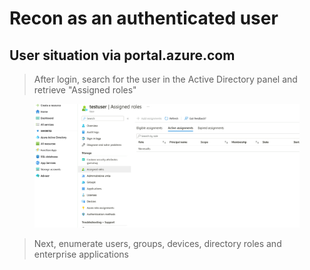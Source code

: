 # Recon as an authenticated user

## User situation via portal.azure.com

> After login, search for the user in the Active Directory panel and retrieve "Assigned roles"

<figure><img src="../../../../../.gitbook/assets/image (4).png" alt=""><figcaption></figcaption></figure>

> Next, enumerate users, groups, devices, directory roles and enterprise applications

